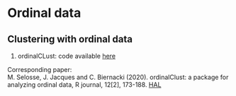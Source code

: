 # Ordinal data

## Clustering with ordinal data

1. ordinalCLust: code available <a href="">here</a> 

Corresponding paper:<br>
M. Selosse, J. Jacques and C. Biernacki (2020). ordinalClust: a package for analyzing ordinal data, R journal, 12[2], 173-188.  <a href="[ttps://hal.inria.fr/hal-01678800]">HAL</a>

